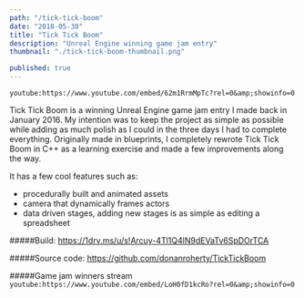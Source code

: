 ```yaml
---
path: "/tick-tick-boom"
date: "2018-05-30"
title: "Tick Tick Boom"
description: "Unreal Engine winning game jam entry"
thumbnail: "./tick-tick-boom-thumbnail.png"

published: true
---
```


`youtube:https://www.youtube.com/embed/62m1RrmMpTc?rel=0&amp;showinfo=0`

Tick Tick Boom is a winning Unreal Engine game jam entry I made back in January 2016. My intention was to keep the project as simple as possible while adding as much polish as I could in the three days I had to complete everything.
Originally made in blueprints, I completely rewrote Tick Tick Boom in C++ as a learning exercise and made a few improvements along the way.

It has a few cool features such as:

- procedurally built and animated assets
- camera that dynamically frames actors
- data driven stages, adding new stages is as simple as editing a spreadsheet

#####Build:
https://1drv.ms/u/s!Arcuy-4Tl1Q4lN9dEVaTv6SpDOrTCA

#####Source code:
https://github.com/donanroherty/TickTickBoom

#####Game jam winners stream
`youtube:https://www.youtube.com/embed/LoH0fD1kcRo?rel=0&amp;showinfo=0`
